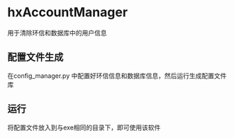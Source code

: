 # hxAccountManager
用于清除环信和数据库中的用户信息

## 配置文件生成

在config_manager.py 中配置好环信信息和数据库信息，然后运行生成配置文件库


## 运行
将配置文件放入到与exe相同的目录下，即可使用该软件
